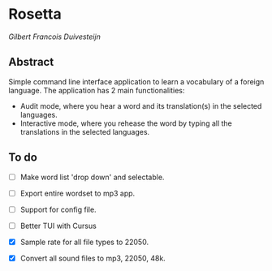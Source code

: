 # Rosetta

_Gilbert Francois Duivesteijn_


## Abstract

Simple command line interface application to learn a vocabulary of a foreign language. The application has 2 main
functionalities:
- Audit mode, where you hear a word and its translation(s) in the selected languages.
- Interactive mode, where you rehease the word by typing all the translations in the selected languages.




## To do

- [ ] Make word list 'drop down' and selectable.
- [ ] Export entire wordset to mp3 app.
- [ ] Support for config file.
- [ ] Better TUI with Cursus
- [X] Sample rate for all file types to 22050.
- [X] Convert all sound files to mp3, 22050, 48k.

